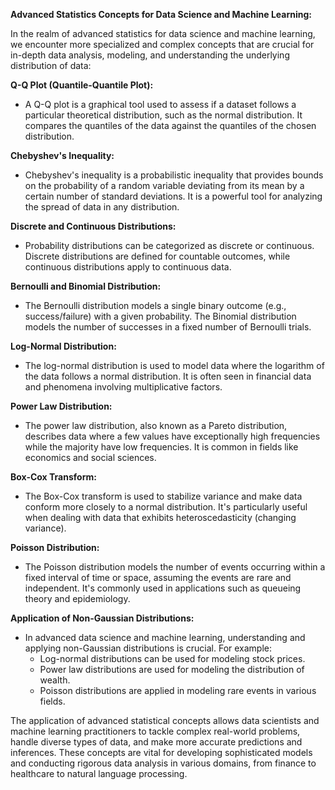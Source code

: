 **Advanced Statistics Concepts for Data Science and Machine Learning:**

In the realm of advanced statistics for data science and machine learning, we encounter more specialized and complex concepts that are crucial for in-depth data analysis, modeling, and understanding the underlying distribution of data:

**Q-Q Plot (Quantile-Quantile Plot):**
- A Q-Q plot is a graphical tool used to assess if a dataset follows a particular theoretical distribution, such as the normal distribution. It compares the quantiles of the data against the quantiles of the chosen distribution.

**Chebyshev's Inequality:**
- Chebyshev's inequality is a probabilistic inequality that provides bounds on the probability of a random variable deviating from its mean by a certain number of standard deviations. It is a powerful tool for analyzing the spread of data in any distribution.

**Discrete and Continuous Distributions:**
- Probability distributions can be categorized as discrete or continuous. Discrete distributions are defined for countable outcomes, while continuous distributions apply to continuous data.

**Bernoulli and Binomial Distribution:**
- The Bernoulli distribution models a single binary outcome (e.g., success/failure) with a given probability. The Binomial distribution models the number of successes in a fixed number of Bernoulli trials.

**Log-Normal Distribution:**
- The log-normal distribution is used to model data where the logarithm of the data follows a normal distribution. It is often seen in financial data and phenomena involving multiplicative factors.

**Power Law Distribution:**
- The power law distribution, also known as a Pareto distribution, describes data where a few values have exceptionally high frequencies while the majority have low frequencies. It is common in fields like economics and social sciences.

**Box-Cox Transform:**
- The Box-Cox transform is used to stabilize variance and make data conform more closely to a normal distribution. It's particularly useful when dealing with data that exhibits heteroscedasticity (changing variance).

**Poisson Distribution:**
- The Poisson distribution models the number of events occurring within a fixed interval of time or space, assuming the events are rare and independent. It's commonly used in applications such as queueing theory and epidemiology.

**Application of Non-Gaussian Distributions:**
- In advanced data science and machine learning, understanding and applying non-Gaussian distributions is crucial. For example:
   - Log-normal distributions can be used for modeling stock prices.
   - Power law distributions are used for modeling the distribution of wealth.
   - Poisson distributions are applied in modeling rare events in various fields.

The application of advanced statistical concepts allows data scientists and machine learning practitioners to tackle complex real-world problems, handle diverse types of data, and make more accurate predictions and inferences. These concepts are vital for developing sophisticated models and conducting rigorous data analysis in various domains, from finance to healthcare to natural language processing.